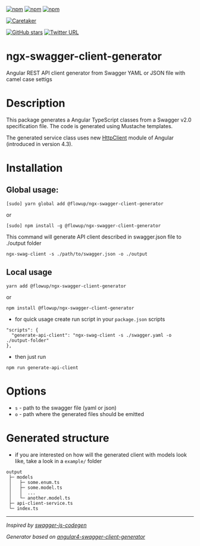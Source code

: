 [![npm](https://img.shields.io/npm/v/%40flowup/ngx-swagger-client-generator.svg)](https://www.npmjs.com/package/@flowup/ngx-swagger-client-generator)
[![npm](https://img.shields.io/npm/l/%40flowup/ngx-swagger-client-generator.svg)](https://www.npmjs.com/package/@flowup/ngx-swagger-client-generator)
[![npm](https://img.shields.io/npm/dm/%40flowup/ngx-swagger-client-generator.svg)](https://www.npmjs.com/package/@flowup/ngx-swagger-client-generator)

[![Caretaker](https://img.shields.io/badge/caretaker-vmasek-blue.svg)](https://github.com/vmasek)

[![GitHub stars](https://img.shields.io/github/stars/flowup/ngx-swagger-client-generator.svg?style=social&label=Star)](https://github.com/flowup/ngx-swagger-client-generator)
[![Twitter URL](https://img.shields.io/twitter/url/http/flowup.cz.svg?style=social)](https://twitter.com/intent/tweet?text=Tool%20that%20lets%20you%20generate%20API%20client%20from%20a%20swagger%20file&hashtags=angular,swagger,api,angular5&url=https://github.com/flowup/ngx-swagger-client-generator)

# ngx-swagger-client-generator
Angular REST API client generator from Swagger YAML or JSON file with camel case settigs

# Description
This package generates a Angular TypeScript classes from a Swagger v2.0 specification file. The code is generated using Mustache templates.

The generated service class uses new [HttpClient](https://angular.io/guide/http) module of Angular (introduced in version 4.3).

# Installation

## Global usage:

`[sudo] yarn global add @flowup/ngx-swagger-client-generator`

or

`[sudo] npm install -g @flowup/ngx-swagger-client-generator`

This command will generate API client described in swagger.json file to ./output folder

`ngx-swag-client -s ./path/to/swagger.json -o ./output`

## Local usage

`yarn add @flowup/ngx-swagger-client-generator`

or

`npm install @flowup/ngx-swagger-client-generator`

- for quick usage create run script in your `package.json` scripts
```
"scripts": {
  "generate-api-client": "ngx-swag-client -s ./swagger.yaml -o ./output-folder"
},
```
- then just run

`npm run generate-api-client`

# Options

 - `s` -  path to the swagger file (yaml or json)
 - `o` -  path where the generated files should be emitted

# Generated structure

- if you are interested on how will the generated client with models look like, take a look in a `example/` folder

```
output
 ├─ models
 │   ├─ some.enum.ts
 │   ├─ some.model.ts
 │   │  ...
 │   └─ another.model.ts
 ├─ api-client-service.ts
 └─ index.ts
```

-------

*Inspired by [swagger-js-codegen](https://github.com/wcandillon/swagger-js-codegen)*

*Generator based on [angular4-swagger-client-generator](https://github.com/lotjomik/angular4-swagger-client-generator)*
